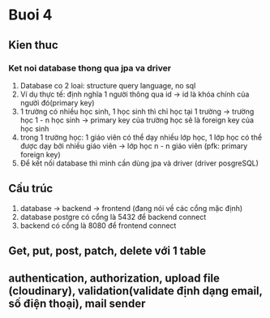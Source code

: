 # Buoi 4
## Kien thuc
### Ket noi database thong qua jpa va driver
1. Database co 2 loai: structure query language, no sql
2. Ví dụ thực tế: định nghĩa 1 người thông qua id -> id là khóa chính của người đó(primary key)
3. 1 trường có nhiều học sinh, 1 học sinh thì chỉ học tại 1 trường -> trường học 1 - n học sinh -> primary key của trường học sẽ là foreign key của học sinh 
4. trong 1 trường học: 1 giáo viên có thể dạy  nhiều lớp học, 1 lớp học có thể được dạy bởi nhiều giáo viên -> lớp học n - n giáo viên (pfk: primary foreign key)
5. Để kết nối database thì mình cần dùng jpa và driver (driver posgreSQL)

## Cấu trúc 
1. database -> backend -> frontend (đang nói về các cổng mặc định)
2. database postgre có cổng là 5432 để backend connect
3. backend có cổng là 8080 để frontend connect


## Get, put, post, patch, delete với 1 table
## authentication, authorization, upload file (cloudinary), validation(validate định dạng email, số điện thoại), mail sender
